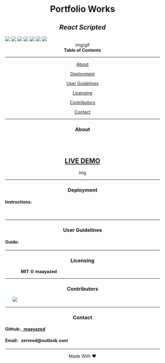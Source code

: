<div align='center'>
<h1><strong>Portfolio Works</strong></h1>
    <h2><i>React Scripted</i></h2>
</div>

<div>
    <img src='https://img.shields.io/badge/license-MIT-blue'/>
    <img src='https://badges.aleen42.com/src/node.svg'/>
    <img src='https://badges.aleen42.com/src/react.svg'/>
    <img src='https://badges.aleen42.com/src/typescript.svg'/>
    <img src='https://img.shields.io/github/repo-size/maayazed/react-portfolio-works'/>
    <img src='https://img.shields.io/github/languages/top/maayazed/react-portfolio-works'/>
    <a href="https://github.com/maayazed"><img src="https://img.shields.io/github/followers/maayazed?style=social" target="_blank"/></a>
</div>

<div align='center'>
img/gif
</div>

<div align='center'>
<strong>Table of Contents</strong>  
<hr>
    <p><a href='#desc'>About</a></p>
    <p><a href='#deploy'>Deployment</a></p>
    <p><a href='#user'>User Guidelines</a></p>
    <p><a href='#license'>Licensing</a></p>
    <p><a href='#contribute'>Contributors</a></p>
    <p><a href='#contact'>Contact</a></p>

<hr>
</div>

<div align='center'>
    <h3><a id='desc'>About</a></h3>
</div>

<div>
&nbsp;&nbsp;&nbsp;&nbsp;&nbsp;&nbsp;
</div>

<br>
 
<h2 align="center"><strong><a href='https://maayazed.github.io/react-portfolio-works/'>LIVE DEMO</a></strong></h2>
 
<div align='center'>
img
</div>

<hr>

<div align='center'>
    <h3><a id='deploy'>Deployment</a></h3>
</div>

<div>
<h4>Instructions: </h4>
&nbsp;&nbsp;&nbsp;&nbsp;&nbsp;&nbsp;
</div>

<hr>

<div align='center'>
    <h3><a id='user'>User Guidelines</a></h3>
</div>

<div>
<h4>Guide: </h4> 
  
</div>

<hr>

<div align='center'>
    <h3><a id='license'>Licensing</a></h3>
</div>

<div>
&nbsp;&nbsp;&nbsp;&nbsp;&nbsp;&nbsp;&nbsp;&nbsp;&nbsp;&nbsp;&nbsp;&nbsp; <strong>MIT</strong> © <strong>maayazed</strong>

</div>

<hr>

<div align='center'>
    <h3><a id='contribute'>Contributors</a></h3>
</div>

<div>
&nbsp;&nbsp;&nbsp;&nbsp;&nbsp;&nbsp;<a href='https://github.com/maayazed/'><img src='https://img.shields.io/badge/User-maayazed-blue'>
</div>

<hr>

<div align='center'>
    <h3><a id='contact'>Contact</a></h3>
</div>

<div>
<h4>Github:<a href='https://github.com/maayazed/'>&nbsp;&nbsp;&nbsp;maayazed</a></h4>
<h4>Email:&nbsp;&nbsp;&nbsp;zerreod@outlook.com</h4>
</div>

<hr>

<div align="center">Made With ❤️</div>
